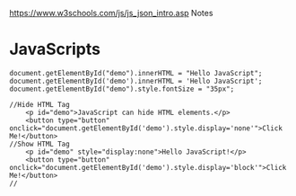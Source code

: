 https://www.w3schools.com/js/js_json_intro.asp
Notes 

# JavaScripts 
	document.getElementById("demo").innerHTML = "Hello JavaScript";
	document.getElementById('demo').innerHTML = 'Hello JavaScript';
	document.getElementById("demo").style.fontSize = "35px";
	
	//Hide HTML Tag
		<p id="demo">JavaScript can hide HTML elements.</p>
		<button type="button" onclick="document.getElementById('demo').style.display='none'">Click Me!</button>
	//Show HTML Tag
		<p id="demo" style="display:none">Hello JavaScript!</p>
		<button type="button" onclick="document.getElementById('demo').style.display='block'">Click Me!</button>
	//
# <script> Tag
	JavaScript in <head> or <body>
	<head>
		<script>
			function myFunction() {
				document.getElementById("demo").innerHTML = "Paragraph changed.";
			}
		</script>
	</head>
	
# External JavaScript
		<script src="myScript.js"></script>
		<script src="/js/myScript1.js"></script>
# Alert
	<script> window.alert(5 + 6);	</script>
# Console
	<script> console.log(5 + 6); </script>
	
# Variable
	var x, y;
	x = 5 + 6;
	y = x * 10;
	
	The identity (===) operator behaves identically to the equality (==) operator except 
	no type conversion is done, and the types must be the same to be considered equal.
	
	var x = 2 + 3 + "5";
	console.log(typeof(x));  //string
	isNaN(x);				// false
	
	var x = 2 + "A" + "5" ;
	console.log(typeof(x));  //string
	isNaN(x); 				// true

# Undefined
	A variable without a value, has the value undefined. The typeof is also undefined.
	var car;                // Value is undefined, type is undefined
# Null
	var person = {firstName:"John", lastName:"Doe", age:50, eyeColor:"blue"};
	person = null;        // Now value is null, but type is still an object

# Difference Between Undefined and Null
	typeof undefined           // undefined
	typeof null                // object

	null === undefined         // false
	null == undefined          // true
	
# Primitive Data
	string
	number
	boolean
	undefined

	var length = 16;                               // Number
	var lastName = "Johnson";                      // String
	var x = {firstName:"John", lastName:"Doe"};    // Object
	* JavaScript evaluates expressions from left to right. Different sequences can produce different results:
		var x = 16 + 4 + "Volvo";    ==> 20Volvo   //JavaScript treats 16 and 4 as numbers, until it reaches "Volvo".
		var x = "Volvo" + 16 + 4;    ==> Volvo164  //first operand is a string, all operands are treated as strings.
		
	* JavaScript Types are Dynamic.
		var x;               // Now x is undefined
		var x = 5;           // Now x is a Number
		var x = "John";      // Now x is a String
		
# Complex Data
	function
	object
	
	typeof {name:'John', age:34} // Returns "object"
	typeof [1,2,3,4]             // Returns "object" //The typeof operator returns "object" for arrays because in JavaScript arrays are objects.
	typeof null                  // Returns "object"
	typeof function myFunc(){}   // Returns "function"
	
# Objects
	A JavaScript object is a collection of named values
	* var car = {type:"Fiat", model:"500", color:"white"};
		objectName.propertyName or 	objectName["propertyName"]
		car.type  or car["Fiat"]
	* Object Method
		objectName.methodName()
		var person = {
			firstName: "John",
			lastName : "Doe",
			id       : 5566,
			fullName : function() {
			   return this.firstName + " " + this.lastName;
			}
		};
		document.getElementById("demo").innerHTML = person.fullName();
	* var person = {firstName:"John", lastName:"Doe", age:50, eyeColor:"blue"}
		var x = person;  // This will not create a copy of person.
		x.age = 10;      // This will change both x.age and person.age
		delete person.age;   // or delete person["age"]; 
# Function
	function myFunction(p1, p2) {
		return p1 * p2;              // The function returns the product of p1 and p2
	}
	
# Events
	onchange:	An HTML element has been changed
	onclick: 	The user clicks an HTML element
	onmouseover:	The user moves the mouse over an HTML element
	onmouseout:	The user moves the mouse away from an HTML element
	onkeydown:	The user pushes a keyboard key
	onload:		The browser has finished loading the page
	
# Switch 
	It is a common mistake to forget that switch statements use strict comparison:
	
	var x = 10;
	switch(x) {
		case 10: alert("Hello");    // This will execute 
	} 
	
	var x = 10;
	switch(x) {
		case "10": alert("Hello"); // This will not execute 
	}
	
# For
	var cars = ["BMW", "Volvo", "Saab", "Ford", "Fiat", "Audi"];
	var text = "";
	var i;
	for (i = 0; i < cars.length; i++) {
		text += cars[i] + "<br>";
	}
	
# JSON Text to a JavaScript Object
	<script>
		var text = '{"employees":[' +
		'{"firstName":"John","lastName":"Doe" },' +
		'{"firstName":"Anna","lastName":"Smith" },' +
		'{"firstName":"Peter","lastName":"Jones" }]}';

		Since the JSON format is text only, it can easily be sent to and from a server, 
		and used as a data format by any programming language.
		var obj = JSON.parse(text);
		document.getElementById("demo").innerHTML =
		obj.employees[1].firstName + " " + obj.employees[1].lastName;
		
		var myJSON = JSON.stringify(obj);
	</script>

# JSON is Like XML Because
	Both JSON and XML are "self describing" (human readable)
	Both JSON and XML are hierarchical (values within values)
	Both JSON and XML can be parsed and used by lots of programming languages
	Both JSON and XML can be fetched with an XMLHttpRequest

# JSON is Unlike XML Because
	JSON doesn't use end tag
	JSON is shorter
	JSON is quicker to read and write
	JSON can use arrays
	The biggest difference is:

	XML has to be parsed with an XML parser. JSON can be parsed by a standard JavaScript function.

# Why JSON is Better Than XML
	XML is much more difficult to parse than JSON.
	JSON is parsed into a ready-to-use JavaScript object.
	For AJAX applications, JSON is faster and easier than XML:
	Using XML
		Fetch an XML document
		Use the XML DOM to loop through the document
		Extract values and store in variables
	Using JSON
		Fetch a JSON string
		JSON.Parse the JSON string
		

